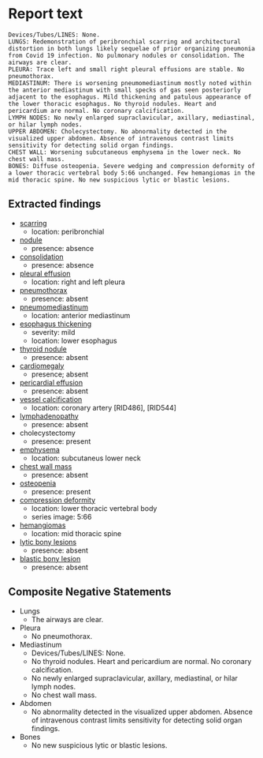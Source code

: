 # Report text

```text
Devices/Tubes/LINES: None.
LUNGS: Redemonstration of peribronchial scarring and architectural distortion in both lungs likely sequelae of prior organizing pneumonia from Covid 19 infection. No pulmonary nodules or consolidation. The airways are clear.
PLEURA: Trace left and small right pleural effusions are stable. No pneumothorax.
MEDIASTINUM: There is worsening pneumomediastinum mostly noted within the anterior mediastinum with small specks of gas seen posteriorly adjacent to the esophagus. Mild thickening and patulous appearance of the lower thoracic esophagus. No thyroid nodules. Heart and pericardium are normal. No coronary calcification.
LYMPH NODES: No newly enlarged supraclavicular, axillary, mediastinal, or hilar lymph nodes.
UPPER ABDOMEN: Cholecystectomy. No abnormality detected in the visualized upper abdomen. Absence of intravenous contrast limits sensitivity for detecting solid organ findings.
CHEST WALL: Worsening subcutaneous emphysema in the lower neck. No chest wall mass.
BONES: Diffuse osteopenia. Severe wedging and compression deformity of a lower thoracic vertebral body 5:66 unchanged. Few hemangiomas in the mid thoracic spine. No new suspicious lytic or blastic lesions.
```

## Extracted findings

- [scarring](../../definitions/nuance/apical_pulmonary_scarring.json)
  - location: peribronchial
- [nodule](../../definitions/hood/adrenal-nodule.json)
  - presence: absence
- [consolidation](../../definitions/smartreporting/consolidation.txt)
  - presence: absence
- [pleural effusion](../../definitions/hood/pleural-effusion.json)
  - location: right and left pleura
- [pneumothorax](../../definitions/hood/pneumothorax.json)
  - presence: absent
- [pneumomediastinum](../../definitions/hood/pneumomediastinum.json)
  - location: anterior mediastinum
- [esophagus thickening](../../definitions/hood/esophageal-wall-thickening.json)
  - severity: mild
  - location: lower esophagus
- [thyroid nodule](../../definitions/hood/thyroid-nodule.md)
  - presence: absent
- [cardiomegaly](../../definitions/upmedic/Cardiomegaly.cde.md)
  - presence; absent
- [pericardial effusion](../../definitions/hood/pericardial-effusion.json)
  - presence: absent
- [vessel calcification](../../definitions/nuance/coronary_artery_calcification.json)
  - location: coronary artery \[RID486\], \[RID544\]
- [lymphadenopathy](../../definitions/hood/mediastinal-lymph-nodes.json)
  - presence: absent
- cholecystectomy
  - presence: present
- [emphysema](../../definitions/hood/emphysema.json)
  - location: subcutaneus lower neck
- [chest wall mass](../../definitions/hood/chest-wall.json)  
  - presence: absent
- [osteopenia](../../definitions/nuance/osteopenia.json)
  - presence: present
- [compression deformity](../../definitions/hood/compression-fracture.json)
  - location: lower thoracic vertebral body
  - series image: 5:66
- [hemangiomas](../../definitions/nuance/thoracic_spine_hemangioma.json)
  - location: mid thoracic spine
- [lytic bony lesions](../../definitions/hood/lytic-lesion.md)
  - presence: absent
- [blastic bony lesion](../../definitions/hood/sclerotic-lesion.md)
  - presence: absent

## Composite Negative Statements

- Lungs
  - The airways are clear.
- Pleura
  - No pneumothorax.
- Mediastinum
  - Devices/Tubes/LINES: None.
  - No thyroid nodules. Heart and pericardium are normal. No coronary calcification.
  - No newly enlarged supraclavicular, axillary, mediastinal, or hilar lymph nodes.
  - No chest wall mass.
- Abdomen
  - No abnormality detected in the visualized upper abdomen. Absence of intravenous contrast limits sensitivity for detecting solid organ findings.
- Bones
  - No new suspicious lytic or blastic lesions.
